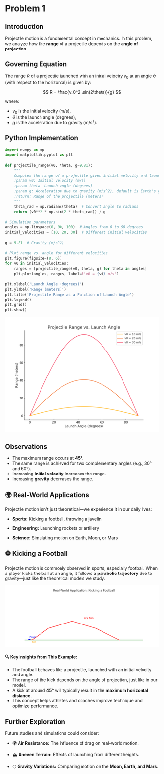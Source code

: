 # Problem 1

## Introduction
Projectile motion is a fundamental concept in mechanics. In this problem, we analyze how the **range** of a projectile depends on the **angle of projection**. 

## Governing Equation
The range $R$ of a projectile launched with an initial velocity $v_0$ at an angle $θ$ (with respect to the horizontal) is given by:

$$
R = \frac{v_0^2 \sin(2\theta)}{g}
$$

where:

- $v_0$ is the initial velocity (m/s),
- $θ$ is the launch angle (degrees),
- $g$  is the acceleration due to gravity (m/s²).



## **Python Implementation**

```python
import numpy as np
import matplotlib.pyplot as plt

def projectile_range(v0, theta, g=9.81):
    """
    Computes the range of a projectile given initial velocity and launch angle.
    :param v0: Initial velocity (m/s)
    :param theta: Launch angle (degrees)
    :param g: Acceleration due to gravity (m/s^2), default is Earth's gravity
    :return: Range of the projectile (meters)
    """
    theta_rad = np.radians(theta)  # Convert angle to radians
    return (v0**2 * np.sin(2 * theta_rad)) / g

# Simulation parameters
angles = np.linspace(0, 90, 100)  # Angles from 0 to 90 degrees
initial_velocities = [10, 20, 30]  # Different initial velocities

g = 9.81  # Gravity (m/s^2)

# Plot range vs. angle for different velocities
plt.figure(figsize=(8, 6))
for v0 in initial_velocities:
    ranges = [projectile_range(v0, theta, g) for theta in angles]
    plt.plot(angles, ranges, label=f'v0 = {v0} m/s')

plt.xlabel('Launch Angle (degrees)')
plt.ylabel('Range (meters)')
plt.title('Projectile Range as a Function of Launch Angle')
plt.legend()
plt.grid()
plt.show()
```
![alt text](projectile_range_graph.png)


## **Observations**
- The maximum range occurs at **45°**.
- The same range is achieved for two complementary angles (e.g., $30°$ and $60°$).
- Increasing **initial velocity** increases the range.
- Increasing **gravity** decreases the range.

## 🌍 **Real-World Applications**
Projectile motion isn't just theoretical—we experience it in our daily lives:

- **Sports:** Kicking a football, throwing a javelin

- **Engineering:** Launching rockets or artillery

- **Science:** Simulating motion on Earth, Moon, or Mars



## **⚽️ Kicking a Football**


Projectile motion is commonly observed in sports, especially football. When a player kicks the ball at an angle, it follows a **parabolic trajectory** due to gravity—just like the theoretical models we study.

![Football Kick Trajectory](football_kick_trajectory.png)

#### 🔍 **Key Insights from This Example:**
- The football behaves like a projectile, launched with an initial velocity and angle.
- The range of the kick depends on the angle of projection, just like in our model.
- A kick at around **45°** will typically result in the **maximum horizontal distance**.
- This concept helps athletes and coaches improve technique and optimize performance.



## **Further Exploration**
Future studies and simulations could consider:

- 🌍 **Air Resistance:** The influence of drag on real-world motion.

- 🏔️ **Uneven Terrain:** Effects of launching from different heights.

- 🌕 **Gravity Variations:** Comparing motion on the **Moon, Earth, and Mars**.


